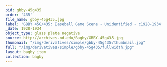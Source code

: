 ```yaml
---
pid: gbby-45g435
order: '435'
file_name: gbby-45g435.jpg
label: 'GBBY 45G/435: Baseball Game Scene - Unidentified - c1928-1934'
_date: 1928-1934
object_type: glass plate negative
source: http://archives.nd.edu/Bagby/GBBY-45g435.jpg
thumbnail: "/img/derivatives/simple/gbby-45g435/thumbnail.jpg"
full: "/img/derivatives/simple/gbby-45g435/fullwidth.jpg"
layout: bagby_item
collection: bagby
---
```

